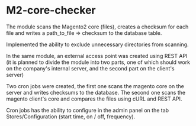 # M2-core-checker
The module scans the Magento2 core (files), creates a checksum for each file and writes a path_to_file => checksum to the database table.

Implemented the ability to exclude unnecessary directories from scanning.

In the same module, an external access point was created using REST API (it is planned to divide the module into two parts, one of which should work on the company's internal server, and the second part on the client's server)

Two cron jobs were created, the first one scans the magento core on the server and writes checksums to the database. The second one scans the magento client's core and compares the files using cURL and REST API.

Cron jobs has the ability to configure in the admin panel on the tab Stores/Configuration (start time, on / off, frequency).
